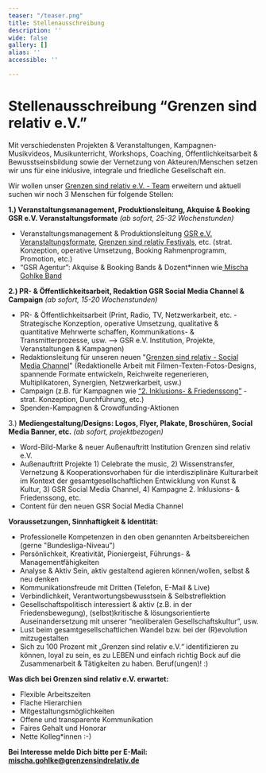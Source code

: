 ```yaml
---
teaser: "/teaser.png"
title: Stellenausschreibung
description: ''
wide: false
gallery: []
alias: ''
accessible: ''

---
```

# **Stellenausschreibung “Grenzen sind relativ e.V.”**

Mit verschiedensten Projekten & Veranstaltungen, Kampagnen-Musikvideos, Musikunterricht, Workshops, Coaching, Öffentlichkeitsarbeit & Bewusstseinsbildung sowie der Vernetzung von Akteuren/Menschen setzen wir uns für eine inklusive, integrale und friedliche Gesellschaft ein.

Wir wollen unser [Grenzen sind relativ e.V. - Team](https://www.grenzensindrelativ.de/ueber-uns/das-team/alle) erweitern und aktuell suchen wir noch 3 Menschen für folgende Stellen:

**1.) Veranstaltungsmanagement, Produktionsleitung, Akquise & Booking GSR e.V. Veranstaltungsformate** _(ab sofort, 25-32 Wochenstunden)_

* Veranstaltungsmanagement & Produktionsleitung [GSR e.V. Veranstaltungsformate](https://www.grenzensindrelativ.de/aktivitaeten/projekte-und-veranstaltungen/veranstaltungsformate-fuer-dein-event/infos-veranstaltungsformate-fur-dein-event), [Grenzen sind relativ Festivals](https://www.grenzensindrelativ.de/aktivitaeten/projekte-und-veranstaltungen/grenzen-sind-relativ-festivals/allgemeine-infos), etc. (strat. Konzeption, operative Umsetzung, Booking Rahmenprogramm, Promotion, etc.)
* “GSR Agentur”: Akquise & Booking Bands & Dozent*innen wie[ Mischa Gohlke Band](https://mischagohlkeband.de/)

**2.) PR- & Öffentlichkeitsarbeit, Redaktion GSR Social Media Channel & Campaign** _(ab sofort, 15-20 Wochenstunden)_

* PR- & Öffentlichkeitsarbeit (Print, Radio, TV, Netzwerkarbeit, etc. - Strategische Konzeption, operative Umsetzung, qualitative & quantitative Mehrwerte schaffen, Kommunikations- & Transmitterprozesse, usw. --> GSR e.V. Institution, Projekte, Veranstaltungen & Kampagnen)
* Redaktionsleitung für unseren neuen "[Grenzen sind relativ - Social Media Channel](https://www.grenzensindrelativ.de/aktivitaeten/netzwerk-und-oeffentlichkeitsarbeit/grenzen-sind-relativ-social-media-channel)" (Redaktionelle Arbeit mit Filmen-Texten-Fotos-Designs, spannende Formate entwickeln, Reichweite regenerieren, Multiplikatoren, Synergien, Netzwerkarbeit, usw.)
* Campaign (z.B. für Kampagnen wie [“2. Inklusions- & Friedenssong”](https://www.grenzensindrelativ.de/aktivitaeten/kampagnen-musikvideos/inklusions-und-friedenskampagnensong/allgemeine-infos-2-inklusion-friedenssong) - strat. Konzeption, Durchführung, etc.)
* Spenden-Kampagnen & Crowdfunding-Aktionen

3\.) **Mediengestaltung/Designs: Logos, Flyer, Plakate, Broschüren, Social Media Banner, etc.** _(ab sofort, projektbezogen)_

* Word-Bild-Marke & neuer Außenauftritt Institution Grenzen sind relativ e.V.
* Außenauftritt Projekte 1) Celebrate the music, 2) Wissenstransfer, Vernetzung & Kooperationsvorhaben für die interdisziplinäre Kulturarbeit im Kontext der gesamtgesellschaftlichen Entwicklung von Kunst & Kultur, 3) GSR Social Media Channel, 4) Kampagne 2. Inklusions- & Friedenssong, etc.
* Content für den neuen GSR Social Media Channel

**Voraussetzungen, Sinnhaftigkeit & Identität:**

* Professionelle Kompetenzen in den oben genannten Arbeitsbereichen (gerne "Bundesliga-Niveau")
* Persönlichkeit, Kreativität, Pioniergeist, Führungs- & Managementfähigkeiten
* Analyse & Aktiv Sein, aktiv gestaltend agieren können/wollen, selbst & neu denken
* Kommunikationsfreude mit Dritten (Telefon, E-Mail & Live)
* Verbindlichkeit, Verantwortungsbewusstsein & Selbstreflektion
* Gesellschaftspolitisch interessiert & aktiv (z.B. in der Friedensbewegung), (selbst)kritische & lösungsorientierte Auseinandersetzung mit unserer “neoliberalen Gesellschaftskultur”, usw.
* Lust beim gesamtgesellschaftlichen Wandel bzw. bei der (R)evolution mitzugestalten
* Sich zu 100 Prozent mit „Grenzen sind relativ e.V.“ identifizieren zu können, loyal zu sein, es zu LEBEN und einfach richtig Bock auf die Zusammenarbeit & Tätigkeiten zu haben. Beruf(ungen)! :)

**Was dich bei Grenzen sind relativ e.V. erwartet:**

* Flexible Arbeitszeiten
* Flache Hierarchien
* Mitgestaltungsmöglichkeiten
* Offene und transparente Kommunikation
* Faires Gehalt und Honorar
* Nette Kolleg*innen :-)

**Bei Interesse melde Dich bitte per E-Mail:** [**mischa.gohlke@grenzensindrelativ.de**](mailto:mischa.gohlke@grenzensindrelativ.de)